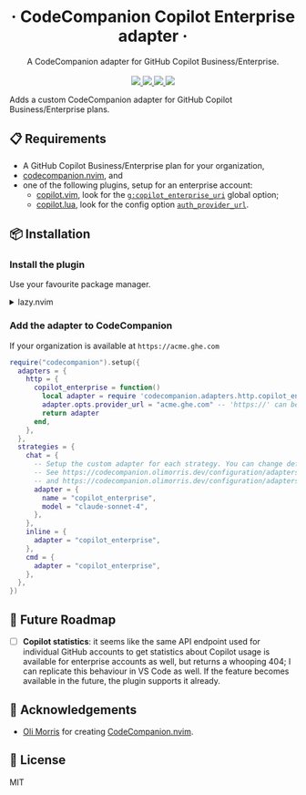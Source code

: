 <div align="center">
  <h1 align="center">· CodeCompanion Copilot Enterprise adapter ·</h1>

  <p align="center">
    A CodeCompanion adapter for GitHub Copilot Business/Enterprise.
    <br/>
    <br/>
    <a href="https://github.com/olimorris/codecompanion.nvim/releases/tag/v17.18.0">
        <img src="https://img.shields.io/badge/CodeCompanion-v17.18.0-C678DD?style=for-the-badge">
    </a>
    <a href="https://neovim.io">
        <img src="https://img.shields.io/badge/Neovim-57A143?style=for-the-badge&logo=neovim&logoColor=white">
    </a>
    <a href="https://www.lua.org">
        <img src="https://img.shields.io/badge/Lua-2C2D72?style=for-the-badge&logo=lua&logoColor=white">
    </a>
    <a href="https://opensource.org/licenses/MIT">
        <img src="https://img.shields.io/badge/License-MIT-yellow?style=for-the-badge">
    </a>
  </p>
</div>

Adds a custom CodeCompanion adapter for GitHub Copilot Business/Enterprise plans.

## 📋 Requirements

- A GitHub Copilot Business/Enterprise plan for your organization,
- [codecompanion.nvim](https://codecompanion.olimorris.dev/), and
- one of the following plugins, setup for an enterprise account:
    - [copilot.vim](https://github.com/github/copilot.vim), look for the [`g:copilot_enterprise_uri`](https://github.com/github/copilot.vim/blob/v1.53.0/doc/copilot.txt#L76-L82) global option;
    - [copilot.lua](https://github.com/zbirenbaum/copilot.lua), look for the config option [`auth_provider_url`](https://github.com/zbirenbaum/copilot.lua/blob/master/doc/copilot.txt#L80-L84).

## 📦 Installation

### Install the plugin

Use your favourite package manager.

<details>
<summary>lazy.nvim</summary>

Install as a dependency of `olimorris/codecompanion.nvim`.

```lua
{
    "olimorris/codecompanion.nvim",
    dependencies = {
        "dyamon/codecompanion-copilot-enterprise.nvim"
        -- other plugins...
    }
}
```

</details>

### Add the adapter to CodeCompanion

If your organization is available at `https://acme.ghe.com`

```lua
require("codecompanion").setup({
  adapters = {
    http = {
      copilot_enterprise = function()
        local adapter = require 'codecompanion.adapters.http.copilot_enterprise'
        adapter.opts.provider_url = "acme.ghe.com" -- 'https://' can be removed but doesn't hurt.
        return adapter
      end,
    },
  },
  strategies = {
    chat = {
      -- Setup the custom adapter for each strategy. You can change default models as usual.
      -- See https://codecompanion.olimorris.dev/configuration/adapters.html#changing-the-default-adapter
      -- and https://codecompanion.olimorris.dev/configuration/adapters.html#changing-a-model
      adapter = {
        name = "copilot_enterprise",
        model = "claude-sonnet-4",
      },
    },
    inline = {
      adapter = "copilot_enterprise",
    },
    cmd = {
      adapter = "copilot_enterprise",
    },
  },
})
```

## 🔮 Future Roadmap

- [ ] **Copilot statistics**: it seems like the same API endpoint used for individual GitHub accounts to get statistics about Copilot usage is available for enterprise accounts as well, but returns a whooping 404;
      I can replicate this behaviour in VS Code as well. If the feature becomes available in the future, the plugin supports it already.

## 🙏 Acknowledgements

- [Oli Morris](https://github.com/olimorris) for creating [CodeCompanion.nvim](https://codecompanion.olimorris.dev).

## 📄 License

MIT
